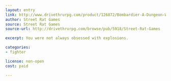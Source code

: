 ```yaml
---
layout: entry
link: http://www.drivethrurpg.com/product/126872/Bombardier-A-Dungeon-World-Playbook?manufacturers_id=5918
author: Street Rat Games
source: Street Rat Games
source-url: http://drivethrurpg.com/browse/pub/5918/Street-Rat-Games

excerpt: You were not always obsessed with explosions.

categories:
- fighter

license: non-open
cost: paid

---
```

